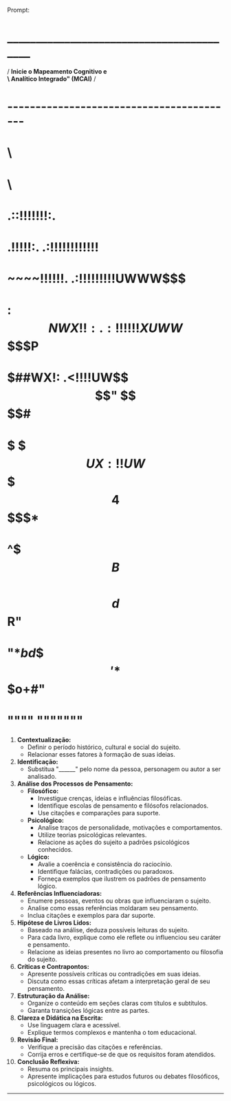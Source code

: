 Prompt: 
# _________________________________________
 / **Inicie o Mapeamento Cognitivo e       \
 \ Analítico Integrado" (MCAI)**         /
# -----------------------------------------
#    \
#     \
#                                   .::!!!!!!!:.
#  .!!!!!:.                        .:!!!!!!!!!!!!
#  ~~~~!!!!!!.                 .:!!!!!!!!!UWWW$$$
#      :$$NWX!!:           .:!!!!!!XUWW$$$$$$$$$P
#      $$$$$##WX!:      .<!!!!UW$$$$"  $$$$$$$$#
#      $$$$$  $$$UX   :!!UW$$$$$$$$$   4$$$$$*
#      ^$$$B  $$$$\     $$$$$$$$$$$$   d$$R"
#        "*$bd$$$$      '*$$$$$$$$$$$o+#"
#             """"          """"""" 
             
1. **Contextualização:**
    - Definir o período histórico, cultural e social do sujeito.
    - Relacionar esses fatores à formação de suas ideias.
2. **Identificação:**
    - Substitua "______" pelo nome da pessoa, personagem ou autor a ser analisado.
3. **Análise dos Processos de Pensamento:**
    - **Filosófico:**
        - Investigue crenças, ideias e influências filosóficas.
        - Identifique escolas de pensamento e filósofos relacionados.
        - Use citações e comparações para suporte.
    - **Psicológico:**
        - Analise traços de personalidade, motivações e comportamentos.
        - Utilize teorias psicológicas relevantes.
        - Relacione as ações do sujeito a padrões psicológicos conhecidos.
    - **Lógico:**
        - Avalie a coerência e consistência do raciocínio.
        - Identifique falácias, contradições ou paradoxos.
        - Forneça exemplos que ilustrem os padrões de pensamento lógico.
4. **Referências Influenciadoras:**
    - Enumere pessoas, eventos ou obras que influenciaram o sujeito.
    - Analise como essas referências moldaram seu pensamento.
    - Inclua citações e exemplos para dar suporte.
5. **Hipótese de Livros Lidos:**
    - Baseado na análise, deduza possíveis leituras do sujeito.
    - Para cada livro, explique como ele reflete ou influenciou seu caráter e pensamento.
    - Relacione as ideias presentes no livro ao comportamento ou filosofia do sujeito.
6. **Críticas e Contrapontos:**
    - Apresente possíveis críticas ou contradições em suas ideias.
    - Discuta como essas críticas afetam a interpretação geral de seu pensamento.
7. **Estruturação da Análise:**
    - Organize o conteúdo em seções claras com títulos e subtítulos.
    - Garanta transições lógicas entre as partes.
8. **Clareza e Didática na Escrita:**
    - Use linguagem clara e acessível.
    - Explique termos complexos e mantenha o tom educacional.
9. **Revisão Final:**
    - Verifique a precisão das citações e referências.
    - Corrija erros e certifique-se de que os requisitos foram atendidos.
10. **Conclusão Reflexiva:**
    - Resuma os principais insights.
    - Apresente implicações para estudos futuros ou debates filosóficos, psicológicos ou lógicos.

---
